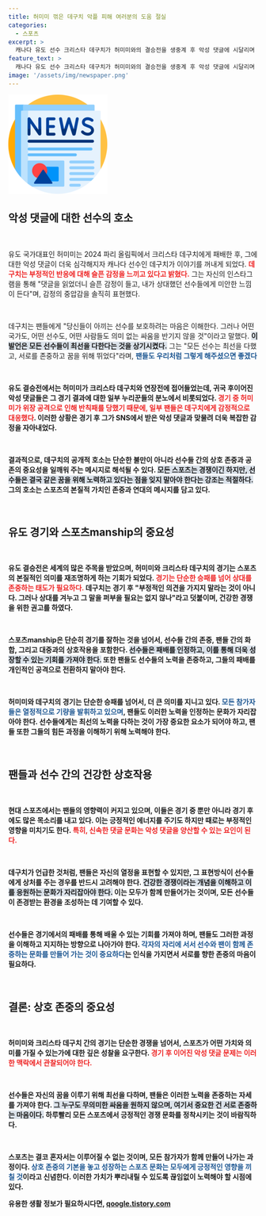 ```yaml
---
title: 허미미 꺾은 데구치 악플 피해 여러분의 도움 절실
categories:
  - 스포츠
excerpt: >
  캐나다 유도 선수 크리스타 데구치가 허미미와의 결승전을 생중계 후 악성 댓글에 시달리며 심경을 토로했다. 그는 모든 선수에 대한 존중을 촉구하며, 건전한 응원의 문화를 강조했다. 팬들의 응원 방법이 바뀌어야 할 때다.
feature_text: >
  캐나다 유도 선수 크리스타 데구치가 허미미와의 결승전을 생중계 후 악성 댓글에 시달리며 심경을 토로했다. 그는 모든 선수에 대한 존중을 촉구하며, 건전한 응원의 문화를 강조했다. 팬들의 응원 방법이 바뀌어야 할 때다.
image: '/assets/img/newspaper.png'
---
```


<p><img src="/assets/img/newspaper.png" alt="kimp 속보" /></p>

<h2 data-ke-size="size26">악성 댓글에 대한 선수의 호소</h2>

<p data-ke-size="size16">&nbsp;</p>

<p>유도 국가대표인 허미미는 2024 파리 올림픽에서 크리스타 데구치에게 패배한 후, 그에 대한 악성 댓글이 더욱 심각해지자 캐나다 선수인 데구치가 이야기를 꺼내게 되었다. <b><span style="color: #ee2323;">데구치는 부정적인 반응에 대해 슬픈 감정을 느끼고 있다고 밝혔다.</span></b> 그는 자신의 인스타그램을 통해 "댓글을 읽었더니 슬픈 감정이 들고, 내가 상대했던 선수들에게 미안한 느낌이 든다"며, 감정의 중압감을 솔직히 표현했다.</p>

<p data-ke-size="size16">&nbsp;</p>

<p>데구치는 팬들에게 "당신들이 아끼는 선수를 보호하려는 마음은 이해한다. 그러나 어떤 국가도, 어떤 선수도, 어떤 사람들도 의미 없는 싸움을 반기지 않을 것"이라고 말했다. <b><span style="background-color: #21538527;">이 발언은 모든 선수들이 최선을 다한다는 것을 상기시켰다.</span></b> 그는 "모든 선수는 최선을 다했고, 서로를 존중하고 꿈을 위해 뛰었다"라며, <b><span style="color: #1a5490;">팬들도 우리처럼 그렇게 해주셨으면 좋겠다</span></b고 당부하였다.</p>

<p data-ke-size="size16">&nbsp;</p>

<p>유도 결승전에서는 허미미가 크리스타 데구치와 연장전에 접어들었는데, 귀국 후이어진 악성 댓글들은 그 경기 결과에 대한 일부 누리꾼들의 분노에서 비롯되었다. <b><span style="color: #ee2323;">경기 중 허미미가 위장 공격으로 인해 반칙패를 당했기 때문에, 일부 팬들은 데구치에게 감정적으로 대응했다</span></b>. 이러한 상황은 경기 후 그가 SNS에서 받은 악성 댓글과 맞물려 더욱 복잡한 감정을 자아내었다.</p>

<p data-ke-size="size16">&nbsp;</p>

<p>결과적으로, 데구치의 공개적 호소는 단순한 불만이 아니라 선수들 간의 상호 존중과 공존의 중요성을 일깨워 주는 메시지로 해석될 수 있다. <b><span style="background-color: #21538527;">모든 스포츠는 경쟁이긴 하지만, 선수들은 결국 같은 꿈을 위해 노력하고 있다는 점을 잊지 말아야 한다는 강조는 적절하다.</span></b> 그의 호소는 스포츠의 본질적 가치인 존중과 연대의 메시지를 담고 있다.</p>

<p data-ke-size="size16">&nbsp;</p>

<h2 data-ke-size="size26">유도 경기와 스포츠manship의 중요성</h2>

<p data-ke-size="size16">&nbsp;</p>

<p>유도 결승전은 세계의 많은 주목을 받았으며, 허미미와 크리스타 데구치의 경기는 스포츠의 본질적인 의미를 재조명하게 하는 기회가 되었다. <b><span style="color: #ee2323;">경기는 단순한 승패를 넘어 상대를 존중하는 태도가 필요하다.</span></b> 데구치는 경기 후 "부정적인 의견을 가지지 말라는 것이 아니다. 그러나 상대를 겨누고 그 말을 퍼부을 필요는 없지 않나"라고 덧붙이며, 건강한 경쟁을 위한 권고를 하였다.</p>

<p data-ke-size="size16">&nbsp;</p>

<p>스포츠manship은 단순히 경기를 잘하는 것을 넘어서, 선수들 간의 존중, 팬들 간의 화합, 그리고 대중과의 상호작용을 포함한다. <b><span style="background-color: #21538527;">선수들은 패배를 인정하고, 이를 통해 더욱 성장할 수 있는 기회를 가져야 한다.</span></b> 또한 팬들도 선수들의 노력을 존중하고, 그들의 패배를 개인적인 공격으로 전환하지 말아야 한다.</p>

<p data-ke-size="size16">&nbsp;</p>

<p>허미미와 데구치의 경기는 단순한 승패를 넘어서, 더 큰 의미를 지니고 있다. <b><span style="color: #1a5490;">모든 참가자들은 열정적으로 기량을 발휘하고 있으며</span></b>, 팬들도 이러한 노력을 인정하는 문화가 자리잡아야 한다. 선수들에게는 최선의 노력을 다하는 것이 가장 중요한 요소가 되어야 하고, 팬들 또한 그들의 힘든 과정을 이해하기 위해 노력해야 한다.</p>

<p data-ke-size="size16">&nbsp;</p>

<h2 data-ke-size="size26">팬들과 선수 간의 건강한 상호작용</h2>

<p data-ke-size="size16">&nbsp;</p>

<p>현대 스포츠에서는 팬들의 영향력이 커지고 있으며, 이들은 경기 중 뿐만 아니라 경기 후에도 많은 목소리를 내고 있다. 이는 긍정적인 에너지를 주기도 하지만 때로는 부정적인 영향을 미치기도 한다. <b><span style="color: #ee2323;">특히, 신속한 댓글 문화는 악성 댓글을 양산할 수 있는 요인이 된다.</span></b></p>

<p data-ke-size="size16">&nbsp;</p>

<p>데구치가 언급한 것처럼, 팬들은 자신의 열정을 표현할 수 있지만, 그 표현방식이 선수들에게 상처를 주는 경우를 반드시 고려해야 한다. <b><span style="background-color: #21538527;">건강한 경쟁이라는 개념을 이해하고 이를 응원하는 문화가 자리잡아야 한다.</span></b> 이는 모두가 함께 만들어가는 것이며, 모든 선수들이 존경받는 환경을 조성하는 데 기여할 수 있다.</p>

<p data-ke-size="size16">&nbsp;</p>

<p>선수들은 경기에서의 패배를 통해 배울 수 있는 기회를 가져야 하며, 팬들도 그러한 과정을 이해하고 지지하는 방향으로 나아가야 한다. <b><span style="color: #1a5490;">각자의 자리에 서서 선수와 팬이 함께 존중하는 문화를 만들어 가는 것이 중요하다</span></b>는 인식을 가지면서 서로를 향한 존중의 마음이 필요하다.</p>

<p data-ke-size="size16">&nbsp;</p>

<h2 data-ke-size="size26">결론: 상호 존중의 중요성</h2>

<p data-ke-size="size16">&nbsp;</p>

<p>허미미와 크리스타 데구치 간의 경기는 단순한 경쟁을 넘어서, 스포츠가 어떤 가치와 의미를 가질 수 있는가에 대한 깊은 성찰을 요구한다. <b><span style="color: #ee2323;">경기 후 이어진 악성 댓글 문제는 이러한 맥락에서 관찰되어야 한다.</span></b></p>

<p data-ke-size="size16">&nbsp;</p>

<p>선수들은 자신의 꿈을 이루기 위해 최선을 다하며, 팬들은 이러한 노력을 존중하는 자세를 가져야 한다. <b><span style="background-color: #21538527;">그 누구도 무의미한 싸움을 원하지 않으며, 여기서 중요한 건 서로 존중하는 마음이다.</span></b> 하루빨리 모든 스포츠에서 긍정적인 경쟁 문화를 정착시키는 것이 바람직하다.</p>

<p data-ke-size="size16">&nbsp;</p>

<p>스포츠는 결코 혼자서는 이루어질 수 없는 것이며, 모든 참가자가 함께 만들어 나가는 과정이다. <b><span style="color: #1a5490;">상호 존중의 기본을 놓고 성장하는 스포츠 문화는 모두에게 긍정적인 영향을 끼칠 것</span></b>이라고 신념한다. 이러한 가치가 뿌리내릴 수 있도록 끊임없이 노력해야 할 시점에 있다.</p>
유용한 생활 정보가 필요하시다면, <a href="https://qoogle.tistory.com" rel="dofollow">qoogle.tistory.com</a>


